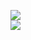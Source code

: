 [![](https://img.shields.io/badge/Made%20With-Github%20Spray-lightgrey.svg?style=for-the-badge&logo=github)](https://github.com/Annihil/github-spray#10705)  
[![](https://i.imgur.com/2DrTn0Z.gif)](https://github.com/Annihil/github-spray)